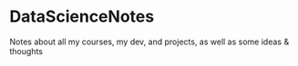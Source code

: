 # DataScienceNotes
Notes about all my courses, my dev,  and projects, as well as some ideas &amp; thoughts

